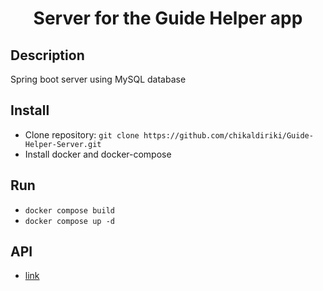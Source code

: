 <div align="center">
<h1>Server for the Guide Helper app</h1></div>
  
## Description
Spring boot server using MySQL database

## Install
-   Clone repository: `git clone https://github.com/chikaldiriki/Guide-Helper-Server.git`
-   Install docker and docker-compose

## Run
-   `docker compose build`
-   `docker compose up -d`

## API
-   [link](http://localhost:8080/swagger-ui.html)
